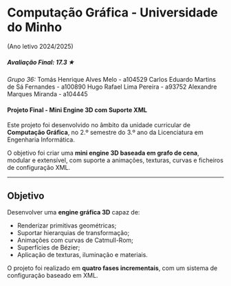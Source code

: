 # Computação Gráfica - Universidade do Minho

(Ano letivo 2024/2025)

##### Avaliação Final: 17.3 ★

*Grupo 36:*
Tomás Henrique Alves Melo - a104529
Carlos Eduardo Martins de Sá Fernandes - a100890
Hugo Rafael Lima Pereira - a93752
Alexandre Marques Miranda - a104445

#### Projeto Final - Mini Engine 3D com Suporte XML 

Este projeto foi desenvolvido no âmbito da unidade curricular de **Computação Gráfica**, no 2.º semestre do 3.º ano da Licenciatura em Engenharia Informática. 

O objetivo foi criar uma **mini engine 3D baseada em grafo de cena**, modular e extensível, com suporte a animações, texturas, curvas e ficheiros de configuração XML.

---

## Objetivo

Desenvolver uma **engine gráfica 3D** capaz de:

- Renderizar primitivas geométricas;
- Suportar hierarquias de transformação;
- Animações com curvas de Catmull-Rom;
- Superfícies de Bézier;
- Aplicação de texturas, iluminação e materiais.

O projeto foi realizado em **quatro fases incrementais**, com um sistema de configuração baseado em XML.



